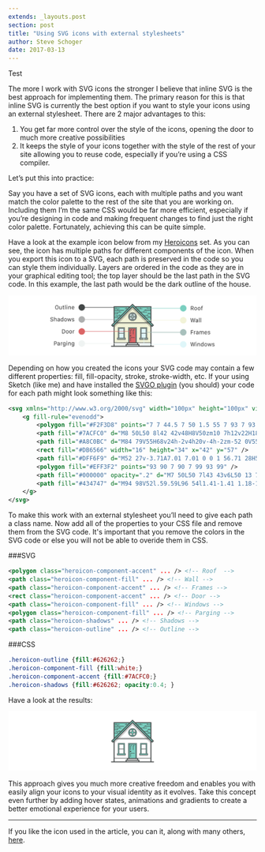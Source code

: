 ```yaml
---
extends: _layouts.post
section: post
title: "Using SVG icons with external stylesheets"
author: Steve Schoger
date: 2017-03-13
---
```



Test

The more I work with SVG icons the stronger I believe that inline SVG is the best approach for implementing them. The primary reason for this is that inline SVG is currently the best option if you want to style your icons using an external stylesheet. There are 2 major advantages to this:


1. You get far more control over the style of the icons, opening the door to much more creative possibilities
2. It keeps the style of your icons together with the style of the rest of your site allowing you to reuse code, especially if you’re using a CSS compiler. 

Let’s put this into practice: 


Say you have a set of SVG icons, each with multiple paths and you want match the color palette to the rest of the site that you are working on. Including them I’m the same CSS would be far more efficient, especially if you’re designing in code and making frequent changes to find just the right color palette. Fortunately, achieving this can be quite simple. 

Have a look at the example icon below from my [Heroicons](http://www.heroicons.com) set. As you can see, the icon has multiple paths for different components of the icon. When you export this icon to a SVG, each path is preserved in the code so you can style them individually. Layers are ordered in the code as they are in your graphical editing tool; the top layer should be the last path in the SVG code. In this example, the last path would be the dark outline of the house.

![Icon with multiple paths](/img/using-svg-icons-with-external-stylesheets/01-multiple-paths.png) 

Depending on how you created the icons your SVG code may contain a few different properties: fill, fill-opacity, stroke, stroke-width, etc. If your using Sketch (like me) and have installed the [SVGO plugin](https://www.sketchapp.com/extensions/plugins/svgo-compressor/) (you should) your code for each path might look something like this:

```xml
<svg xmlns="http://www.w3.org/2000/svg" width="100px" height="100px" viewBox="0 0 100 100" class="heroicon-home heroicon heroicon-lg">
    <g fill-rule="evenodd">
        <polygon fill="#F2F3D8" points="7 7 44.5 7 50 1.5 55 7 93 7 93 44 99 50 96 53 50 7 4 53 1 50 7 44" />
        <path fill="#7ACFC0" d="M8 50L50 8l42 42v48H8V50zm10 7h12v22H18V57zm52 0h12v22H70V57zM50 38a8 8 0 1 0 0-16 8 8 0 0 0 0 16z" />
        <path fill="#A8C0BC" d="M84 79V55H68v24h-2v4h20v-4h-2zm-52 0V55H16v24h-2v4h20v-4h-2zm8-24h20v36H40V55zm10-16a9 9 0 1 0 0-18 9 9 0 0 0 0 18zm2-12v-3.71A7.01 7.01 0 0 1 56.71 28H52v-1zm-8.71 1A7.01 7.01 0 0 1 48 23.29V28h-4.71zM48 36.71A7.01 7.01 0 0 1 43.29 32H48v4.71zM56.71 32A7.01 7.01 0 0 1 52 36.71V32h4.71zM18 57h12v22H18V57zm52 0h12v22H70V57z" />
        <rect fill="#DB6566" width="16" height="34" x="42" y="57" />
        <path fill="#DFF6F9" d="M52 27v-3.71A7.01 7.01 0 0 1 56.71 28H52v-1zm-8.71 1A7.01 7.01 0 0 1 48 23.29V28h-4.71zM48 36.71A7.01 7.01 0 0 1 43.29 32H48v4.71zM56.71 32A7.01 7.01 0 0 1 52 36.71V32h4.71zM18 57h12v22H18V57zm52 0h12v22H70V57z" />
        <polygon fill="#EFF3F2" points="93 90 7 90 7 99 93 99" />
        <path fill="#000000" opacity=".2" d="M7 50L50 7l43 43v6L50 13 7 56v-6zm7 33h20v2H14v-2zm52 0h20v2H66v-2z" />
        <path fill="#434747" d="M94 98V52l.59.59L96 54l1.41-1.41 1.18-1.18L100 50l-1.41-1.41L94 44V6H56l-4.59-4.59L50 0l-1.41 1.41L44 6H6v38l-4.59 4.59L0 50l1.41 1.41L2.6 52.6 4 54l1.41-1.41L6 52v46H0v2h100v-2h-6zM58 30a8.02 8.02 0 0 0-10-7.75 8.01 8.01 0 0 0 4 15.5A8.01 8.01 0 0 0 58 30zm-10-1h1v-5.93a7.06 7.06 0 0 1 2 0V29h5.93a7.06 7.06 0 0 1 0 2H51v5.93a7.06 7.06 0 0 1-2 0V31h-5.93a7.06 7.06 0 0 1 0-2H48zm4-2v-3.71A7.01 7.01 0 0 1 56.71 28H52v-1zm-8.71 1A7.01 7.01 0 0 1 48 23.29V28h-4.71zM48 36.71A7.01 7.01 0 0 1 43.29 32H48v4.71zM56.71 32A7.01 7.01 0 0 1 52 36.71V32h4.71zM50 40a10 10 0 1 0 0-20 10 10 0 0 0 0 20zm9-10a9 9 0 1 1-18 0 9 9 0 0 1 18 0zM16 56v23h-2v4h20v-4h-2V55H16v1zm15 0H17v23h1V57h12v22h1V56zm-2 23H19V69h10v10zM19 68h10V58H19v10zm14 12H15v2h18v-2zm35-24v23h-2v4h20v-4h-2V55H68v1zm1 0v23h1V57h12v22h1V56H69zm2 23V69h10v10H71zm10-11V58H71v10h10zM67 80v2h18v-2H67zm-21.5-4a1.5 1.5 0 1 0 0-3 1.5 1.5 0 0 0 0 3zM49 60v1h-3v10h-1V60h4zm6 0v1h-3v10h-1V60h4zm0 18v1h-9v8h-1v-9h10zm30-35L51.41 9.41 50 8l-1.41 1.41L15 43h70zm-71 1l-1 1h74l-1-1H14zM8 90V50l4-4h76l4 4v40H60V55H40v35H8zm55 1v3h3v4h26v-7H63zM8 98v-7h29v3h-3v4H8zm28 0h28v-2H36v2zm23-8h-1V57H42v33h-1V56h18v34zm-16 0V58h14v32H43zm18 4v-2H39v2h22zM58 8l3 3h7V9h1v2h4v1H62l7 7h7v-2h1v2h7v1H70l7 7h7v-2h1v2h2v1h-9l14 14V32h-8v-1h4v-2h1v2h3v-7h-7v-1h3v-2h1v2h3v-7H77v-1h3v-2h1v2h11v-3h-9v-1h1V9h1v2h7V8H58zM8 8h34l-3 3h-3V9h-1v2h-3v1h6L23 27h-3v-2h-1v2h-9v1h12L8 42V32h8v-3h-1v2H8v-7h8v-3h-1v2H8v-3h16v-1h-4v-2h-1v2H8v-3h22v-1H16v-2h-1v2H8v-3h12v-1h-8V9h-1v2H8V8zM4 51.17L48.59 6.6 50 5.17l1.41 1.42L96 51.17 97.17 50 50 2.83 2.83 50 4 51.17z" />
    </g>
</svg>
```

To make this work with an external stylesheet you’ll need to give each path a class name. Now add all of the properties to your CSS file and remove them from the SVG code. It's important that you remove the colors in the SVG code or else you will not be able to overide them in CSS. 

###SVG

```xml
<polygon class="heroicon-component-accent" ... /> <!-- Roof  -->
<path class="heroicon-component-fill" ... /> <!-- Wall -->
<path class="heroicon-component-accent" ... /> <!-- Frames -->
<rect class="heroicon-component-accent" ... /> <!-- Door -->
<path class="heroicon-component-fill" ... /> <!-- Windows -->
<polygon class="heroicon-component-fill" ... /> <!-- Parging -->
<path class="heroicon-shadows" ... /> <!-- Shadows -->
<path class="heroicon-outline" ... /> <!-- Outline -->
```

###CSS

```css
.heroicon-outline {fill:#626262;}
.heroicon-component-fill {fill:white;}
.heroicon-component-accent {fill:#7ACFC0;}
.heroicon-shadows {fill:#626262; opacity:0.4; }
```

Have a look at the results:

![Icon with accent colors](/img/using-svg-icons-with-external-stylesheets/02-color-results.png)

This approach gives you much more creative freedom and enables you with easily align your icons to your visual identity as it evolves. Take this concept even further by adding hover states, animations and gradients to create a better emotional experience for your users.  

---

If you like the icon used in the article, you can it, along with many others, [here](http://www.heroicons.com). 